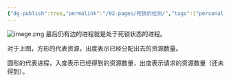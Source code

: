 ```yaml
---
{"dg-publish":true,"permalink":"/02-pages/死锁的检测/","tags":["personal/blog","os/process"]}
---
```


![image.png](https://yelanyanyu-img-bed.oss-cn-hangzhou.aliyuncs.com/img/blog/2024/11/20241116183244.png)
最后仍有边的进程就是处于死锁状态的进程。

对于上图，方形的代表资源，出度表示已经分配出去的资源数量。

圆形的代表进程，入度表示已经得到的资源数量，出度表示请求的资源数量（还未得到）。